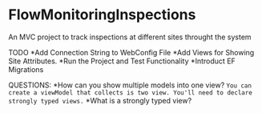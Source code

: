 # FlowMonitoringInspections
An MVC project to track inspections at different sites throught the system

TODO
*Add Connection String to WebConfig File
*Add Views for Showing Site Attributes.
*Run the Project and Test Functionality
*Introduct EF Migrations

QUESTIONS:
*How can you show multiple models into one view?
```You can create a viewModel that collects is two view. You'll need to declare strongly typed views.```
*What is a strongly typed view?
